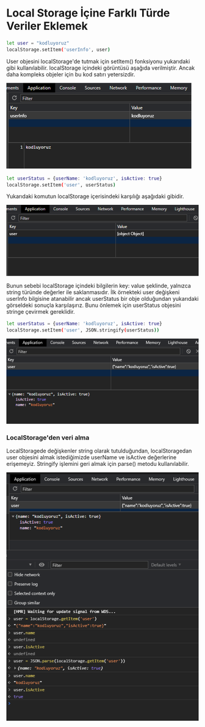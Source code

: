 # Local Storage İçine Farklı Türde Veriler Eklemek

```bash
let user = "kodluyoruz" 
localStorage.setItem('userInfo', user)
``` 

User objesini localStorage'de tutmak için setItem() fonksiyonu yukarıdaki gibi kullanılabilir. localStorage içindeki görüntüsü aşağıda verilmiştir. Ancak daha kompleks objeler için bu kod satırı yetersizdir. 

![user](./images/user.png)  

 ```bash
let userStatus = {userName: 'kodluyoruz', isActive: true}
localStorage.setItem('user', userStatus)
``` 
Yukarıdaki komutun localStorage içerisindeki karşılığı aşağıdaki gibidir. 

![user-complex](./images/user-complex.png)

Bunun sebebi localStorage içindeki bilgilerin key: value şeklinde, yalnızca string türünde değerler ile saklanmasıdır. İlk örnekteki user değişkeni userInfo bilgisine atanabilir ancak userStatus bir obje olduğundan yukarıdaki görseldeki sonuçla karşılaşırız. Bunu önlemek için userStatus objesini stringe çevirmek gereklidir.


 ```bash
let userStatus = {userName: 'kodluyoruz', isActive: true}
localStorage.setItem('user', JSON.stringify(userStatus))
``` 

![user-complex](./images/user-complex-fixed.png)

### LocalStorage'den veri alma 
LocalStoragede değişkenler string olarak tutulduğundan, localStoragedan user objesini almak istediğimizde userName ve isActive değerlerine erişemeyiz. Stringify işlemini geri almak için parse() metodu kullanılabilir. 

![user-complex](./images/localStorage-getItem-parse.png)

